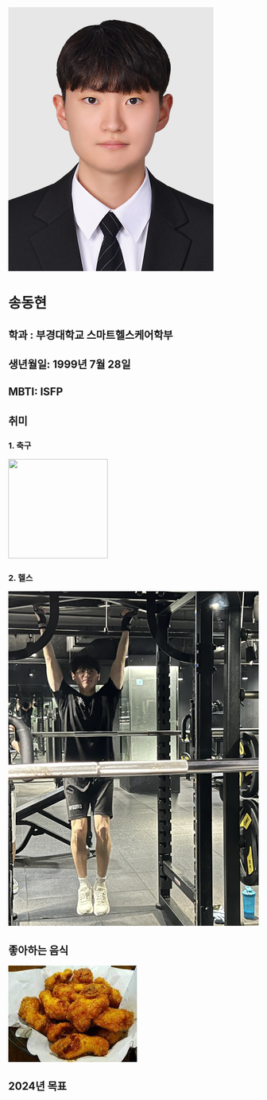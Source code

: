 ![Alt text](picture1.jpg)
# 송동현 
## 학과 : 부경대학교 스마트헬스케어학부
## 생년월일: 1999년 7월 28일
## MBTI: ISFP
## 취미 
### 1. 축구
<img src="C:\projecthome\introduction-project-\3page\picture2.jpg" width="200" height= "200">

### 2. 헬스
![Alt text](picture3.jpg)

## 좋아하는 음식
![Alt text](picture4.jpg)

## 2024년 목표
